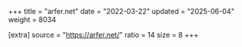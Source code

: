 +++
title = "arfer.net"
date = "2022-03-22"
updated = "2025-06-04"
weight = 8034

[extra]
source = "https://arfer.net/"
ratio = 14
size = 8
+++
